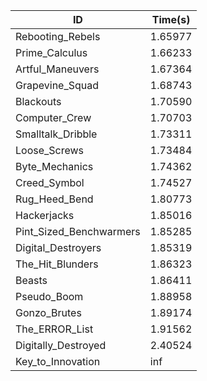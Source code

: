 |ID|Time(s)|
|-|-|
|Rebooting_Rebels|1.65977|
|Prime_Calculus|1.66233|
|Artful_Maneuvers|1.67364|
|Grapevine_Squad|1.68743|
|Blackouts|1.70590|
|Computer_Crew|1.70703|
|Smalltalk_Dribble|1.73311|
|Loose_Screws|1.73484|
|Byte_Mechanics|1.74362|
|Creed_Symbol|1.74527|
|Rug_Heed_Bend|1.80773|
|Hackerjacks|1.85016|
|Pint_Sized_Benchwarmers|1.85285|
|Digital_Destroyers|1.85319|
|The_Hit_Blunders|1.86323|
|Beasts|1.86411|
|Pseudo_Boom|1.88958|
|Gonzo_Brutes|1.89174|
|The_ERROR_List|1.91562|
|Digitally_Destroyed|2.40524|
|Key_to_Innovation|inf|
